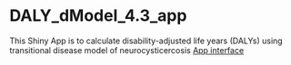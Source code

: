 # DALY_dModel_4.3_app

This Shiny App is to calculate disability-adjusted life years (DALYs) 
using transitional disease model of neurocysticercosis [App interface](https://github.com/Baty2025/DALY_dModel_4.3_app/blob/main/WWW/exmpl_interface.PNG)
